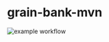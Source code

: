 # grain-bank-mvn
![example workflow](https://github.com/ja-nina/grain-bank-mvn/actions/workflows/ci.yml/badge.svg)
